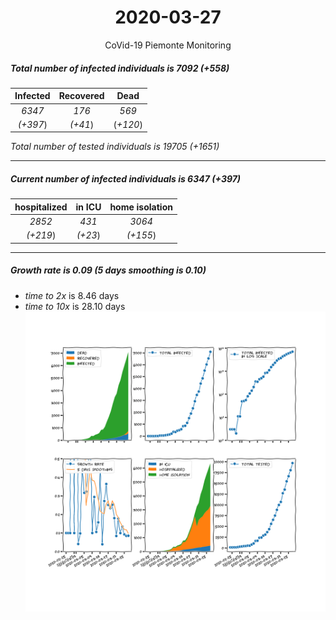 <div align='center'>

# 2020-03-27
CoVid-19 Piemonte Monitoring
</div>

##### Total number of infected individuals is 7092 (+558)
Infected | Recovered | Dead
:---: | :---: | :---:
*6347* | *176* | *569*
*(+397*) | *(+41*) | (*+120*)

*Total number of tested individuals is 19705 (+1651)*
***
##### Current number of infected individuals is 6347 (+397)
hospitalized | in ICU | home isolation
:---: | :---: | :---:
*2852* |*431* |*3064*
*(+219*) |*(+23*) |*(+155*)
***
##### Growth rate is 0.09 (5 days smoothing is 0.10)
- *time to 2x* is 8.46 days
- *time to 10x* is 28.10 days
![stats][stats]

[stats]: stats_Piemonte.png
